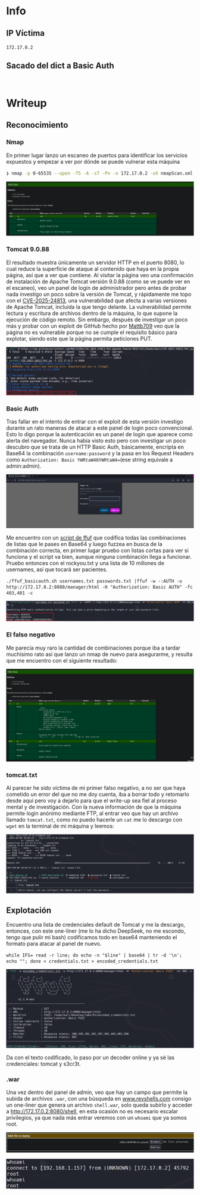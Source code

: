 # Info
## IP Víctima
```
172.17.0.2
```
## Sacado del dict a Basic Auth
```

```
```

```
# Writeup
## Reconocimiento
### Nmap
En primer lugar lanzo un escaneo de puertos para identificar los servicios expuestos y empezar a ver por dónde se puede vulnerar esta máquina
```zsh
❯ nmap -p 0-65535 --open -T5 -A -sT -Pn -n 172.17.0.2 -oX nmapScan.xml && xsltproc nmapScan.xml -o nmapScan.html && open nmapScan.html &>/dev/null & disown
```

![nmap scan](./imgs/nmap.png)

### Tomcat 9.0.88
El resultado muestra únicamente un servidor HTTP en el puerto 8080, lo cual reduce la superficie de ataque al contenido que haya en la propia página, así que a ver que contiene.
Al visitar la página veo una confirmación de instalación de Apache Tomcat versión 9.0.88 (como se ve puede ver en el escaneo),  veo un panel de login de administrador pero antes de probar nada investigo un poco sobre la versión de Tomcat, y rápidamente me topo con el [CVE-2025-24813](https://nvd.nist.gov/vuln/detail/CVE-2025-24813), una vulnerabilidad que afecta a varias versiones de Apache Tomcat, incluida la que tengo delante.
La vulnerabilidad permite lectura y escritura de archivos dentro de la máquina, lo que supone la ejecución de código remoto. Sin embargo, después de investigar un poco más y probar con un exploit de GitHub hecho por [Mattb709](https://github.com/Mattb709/CVE-2025-24813-PoC-Apache-Tomcat-RCE) veo que la página no es vulnerable porque no se cumple el requisito básico para explotar, siendo este que la página permita peticiones PUT.

![Failed Exploit](./imgs/failedExploit.png)

### Basic Auth
Tras fallar en el intento de entrar con el exploit de esta versión investigo durante un rato maneras de atacar a este panel de login poco convencional. Esto lo digo porque la autenticación es un panel de login que aparece como alerta del navegador. Nunca había visto esto pero con investigar un poco descubro que se trata de un HTTP Basic Auth, básicamente, encripta en Base64 la combinación `username:password` y la pasa en los Request Headers como `Authorization: Basic YWRtaW46YWRtaW4=`(ese string equivale a admin:admin). 

![Login](./imgs/login.png)

Me encuentro con un [script de ffuf](https://github.com/ffuf/ffuf-scripts/blob/master/README.md) que codifica todas las combinaciones de listas que le pases en Base64 y luego fuzzea en busca de la combinación correcta, en primer lugar pruebo con listas cortas para ver si funciona y el script va bien, aunque ninguna combinación llega a funcionar. Pruebo entonces con el rockyou.txt y una lista de 10 millones de usernames, así que tocará ser pacientes.
```shell
./ffuf_basicauth.sh usernames.txt passwords.txt |ffuf -w -:AUTH -u http://172.17.0.2:8080/manager/html -H "Authorization: Basic AUTH" -fc 403,401 -c
```

![Tropecientos](./imgs/tropecientos.png)

### El falso negativo
Me parecía muy raro la cantidad de combinaciones porque iba a tardar muchísimo rato así que lanzo un nmap de nuevo para asegurarme, y resulta que me encuentro con el siguiente resultado:

![Nmap2](./imgs/nmap2.png)

### tomcat.txt
Al parecer he sido víctima de mi primer falso negativo, a no ser que haya cometido un error del que no me doy cuenta, iba a borrar todo y retomarlo desde aquí pero voy a dejarlo para que el write-up sea fiel al proceso mental y de investigación.
Con la nueva información de que la máquina permite login anónimo mediante FTP, al entrar veo que hay un archivo llamado `tomcat.txt`, como no puedo hacerle un `cat` me lo descargo con `wget` en la terminal de mi máquina y leemos:

![FTP](./imgs/ftp.png)

## Explotación
Encuentro una lista de credenciales default de Tomcat y me la descargo, entonces, con este one-liner (me lo ha dicho DeepSeek, no me escondo, tengo que pulir mi bash) codificamos todo en base64 manteniendo el formato para atacar al panel de nuevo.
```shell
while IFS= read -r line; do echo -n "$line" | base64 | tr -d '\n'; echo ""; done < credentials.txt > encoded_credentials.txt
```

![FFUF](./imgs/ffuf.png)

Da con el texto codificado, lo paso por un decoder online y ya sé las credenciales: tomcat y s3cr3t.
### .war
Una vez dentro del panel de admin, veo que hay un campo que permite la subida de archivos `.war`, con una búsqueda en www.revshells.com consigo un one-liner que genera un archivo `shell.war`, solo queda subirlo y acceder a http://172.17.0.2:8080/shell, en esta ocasión no es necesario escalar privilegios, ya que nada más entrar veremos con un `whoami` que ya somos root.  

![WAR](./imgs/war.png)

![Root](./imgs/root.png)